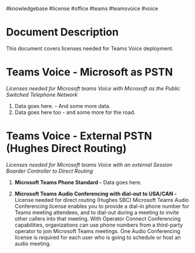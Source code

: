 #knowledgebase  #license #office #teams #teamsvoice #voice 

# Document Description
This document covers licenses needed for Teams Voice deployment. 

# Teams Voice - Microsoft as PSTN
_Licenses needed for Microsoft teams Voice with Microsoft as the Public Switched Telephone Network_

1. Data goes here. - And some more data.
2. Data goes here too - and some more for the road. 



# Teams Voice - External PSTN (Hughes Direct Routing)
_Licenses needed for Microsoft teams Voice with an external Session Boarder Controller to Direct Routing_

1. **Microsoft Teams Phone Standard -** Data goes here.

2. **Microsoft Teams Audio Conferencing with dial-out to USA/CAN -** License needed for direct routing (Hughes SBC) Microsoft Teams Audio Conferencing license enables you to provide a dial-in phone number for Teams meeting attendees, and to dial-out during a meeting to invite other callers into that meeting. With Operator Connect Conferencing capabilities, organizations can use phone numbers from a third-party operator to join Microsoft Teams meetings. One Audio Conferencing license is required for each user who is going to schedule or host an audio meeting.

